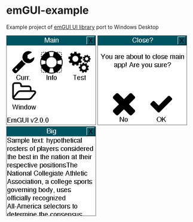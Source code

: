 # emGUI-example
Example project of [emGUI UI library](https://github.com/libEmGUI/emGUI) port to Windows Desktop

![Main Window](/Doc/main-wnd.png)
![Modal Dialog](/Doc/modal-dialog.png)
![Label Widget](/Doc/label.png)
